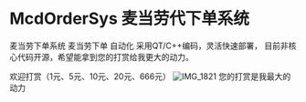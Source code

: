 # McdOrderSys 麦当劳代下单系统
 麦当劳下单系统 麦当劳下单 自动化
 采用QT/C++编码，灵活快速部署，
 目前非核心代码开源，希望能拿到您的打赏给我更大的动力。

 欢迎打赏（1元、5元、10元、20元、666元）
![IMG_1821](https://github.com/RoyZhanyi/McdOrderSys/assets/65961055/748c3938-15b4-4a21-b90c-ab8d4c8fdb22)
您的打赏是我最大的动力
